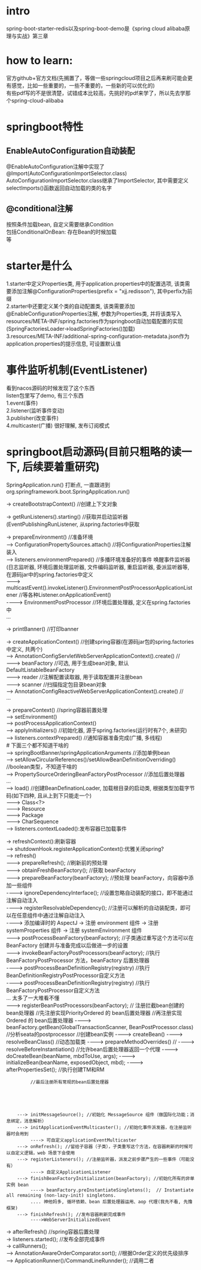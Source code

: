   
# intro  
spring-boot-starter-redis以及spring-boot-demo是《spring cloud alibaba原理与实战》第三章    
  
  
# how to learn:  
官方github+官方文档(先搁置了，等做一些springcloud项目之后再来刷可能会更有感觉，比如一些重要的，一些不重要的，一些新的可以优化的)  
有些pdf写的不是很清楚，试错成本比较高，先挑好的pdf来学了，所以先去学那个spring-cloud-alibaba  
  
  
# springboot特性  
  
## EnableAutoConfiguration自动装配  
@EnableAutoConfiguration注解中实现了@Import(AutoConfigurationImportSelector.class)  
AutoConfigurationImportSelector.class继承了ImportSelector, 其中需要定义selectImports()函数返回自动加载的类的名字    
  
## @conditional注解  
按照条件加载bean, 自定义需要继承Condition    
包括ConditionalOnBean: 存在Bean的时候加载    
等    
  
# starter是什么    
1.starter中定义Properties类, 用于application.properties中的配置选项, 该类需要添加注解@ConfigurationProperties(prefix = "xjj.redisson"), 其中perfix为前缀    
2.starter中还要定义某个类的自动配置类, 该类需要添加@EnableConfigurationProperties注解, 参数为Properties类, 并将该类写入resources/META-INF/spring.factories作为springboot自动加载配置的实现(SpringFactoriesLoader->loadSpringFactories()加载)    
3.resources/META-INF/additional-spring-configuration-metadata.json作为application.properties的提示信息, 可设置默认值    
  
# 事件监听机制(EventListener)  
看到nacos源码的时候发现了这个东西  
listen包里写了demo, 有三个东西  
1.event(事件)  
2.listener(监听事件变动)  
3.publisher(改变事件)  
4.multicaster(广播)
很好理解, 发布订阅模式  
  
  
# springboot启动源码(目前只粗略的读一下, 后续要着重研究)  
SpringApplication.run() 打断点, 一直跟进到org.springframework.boot.SpringApplication.run()  
  
-> createBootstrapContext() //创建上下文对象  
  
-> getRunListeners().starting() //获取并启动监听器(EventPublishingRunListener, 从spring.factories中获取  
  
-> prepareEnvironment() //准备环境  
    --> ConfigurationPropertySources.attach() //将ConfigurationProperties注解装入  
    --> listeners.environmentPrepared() //多播环境准备好的事件 唤醒事件监听器(日志监听器, 环境后置处理监听器, 文件编码监听器, 重启监听器, 委派监听器等, 在源码jar中的spring.factories中定义  
        ---> multicastEvent().invokeListener().EnvironmentPostProcessorApplicationListener //等各种Listener.onApplicationEvent()  
            ----> EnvironmentPostProcessor //环境后置处理器, 定义在spring.factories中  
    ...  
  
-> printBanner() //打印banner  
  
-> createApplicationContext() //创建spring容器(在源码jar包的spring.factories中定义, 共两个)  
    --> AnnotationConfigServletWebServerApplicationContext().create() //  
        ---> beanFactory //可选, 用于生成bean对象, 默认DefaultListableBeanFactory  
        ---> reader //注解配置读取器, 用于读取配置并注册bean  
        ---> scanner //扫描指定包目录bean对象  
    --> AnnotationConfigReactiveWebServerApplicationContext().create() //  
    ...  
  
-> prepareContext() //spring容器前置处理  
    --> setEnvironment()  
    --> postProcessApplicationContext()  
    --> applyInitializers() //初始化器, 源于spring.factories(运行时有7个, 未研究)  
    --> listeners.contextPrepared() //通知容器准备完成(广播, 多线程)  
      # 下面三个都不知道干啥的  
    --> springBootBanner/springApplicationArguments //添加单例bean  
    --> setAllowCircularReferences()/setAllowBeanDefinitionOverriding() //boolean类型，不知道干啥的  
    --> PropertySourceOrderingBeanFactoryPostProcessor //添加后置处理器  
    ...  
    --> load() //创建BeanDefinationLoader, 加载根目录的启动类, 根据类型加载字节码(如下四种, 且从上到下只能走一个)  
        ---> Class<?>  
        ---> Resource  
        ---> Package  
        ---> CharSequence  
    --> listeners.contextLoaded():发布容器已加载事件  
  
-> refreshContext():刷新容器  
    --> shutdownHook.registerApplicationContext():优雅关闭spring?  
    --> refresh()  
        ---> prepareRefresh(); //刷新前的预处理  
        ---> obtainFreshBeanFactory(); //获取 beanFactory  
        ---> prepareBeanFactory(beanFactory); //预处理 beanFactory，向容器中添加一些组件  
             ----> ignoreDependencyInterface(); //设置忽略自动装配的接口，即不能通过注解自动注入  
             ----> registerResolvableDependency(); //注册可以解析的自动装配类，即可以在任意组件中通过注解自动注入  
             ----> 添加编译时的 AspectJ -> 注册 environment 组件 -> 注册 systemProperties 组件 -> 注册 systemEnvironment 组件  
        ---> postProcessBeanFactory(beanFactory); //子类通过重写这个方法可以在 BeanFactory 创建并与准备完成以后做进一步的设置  
        ---> invokeBeanFactoryPostProcessors(beanFactory); //执行 BeanFactoryPostProcessor 方法，beanFactory 后置处理器  
             ----> postProcessBeanDefinitionRegistry(registry) //执行BeanDefinitionRegistryPostProcessor自定义方法  
             ----> postProcessBeanDefinitionRegistry(registry) //执行BeanFactoryPostProcessor自定义方法  
             ... 太多了一大堆看不懂  
        ---> registerBeanPostProcessors(beanFactory); // 注册拦截bean创建的bean处理器
             //先注册实现PriorityOrdered 的 bean后置处理器
             //再注册实现Ordered 的 bean后置处理器
             ----> beanFactory.getBean(GlobalTransactionScanner, BeanPostProcessor.class)  //分析seata的postprocessor
                   //创建bean实例
                   ----> createBean()
                         ----> resolveBeanClass()  //动态加载类
                         ----> prepareMethodOverrides()  //
                         ----> resolveBeforeInstantiation() //允许bean后置处理器返回一个代理
                         ----> doCreateBean(beanName, mbdToUse, args);
                               ----> initializeBean(beanName, exposedObject, mbd);
                                     ----> afterPropertiesSet(); //执行创建TM和RM
                    
             //最后注册所有常规的bean后置处理器





        ---> initMessageSource(); //初始化 MessageSource 组件（做国际化功能；消息绑定，消息解析）  
        ---> initApplicationEventMulticaster(); //初始化事件派发器，在注册监听器时会用到  
             ----> 可自定义applicationEventMulticaster  
        ---> onRefresh(); //留给子容器（子类），子类重写这个方法，在容器刷新的时候可以自定义逻辑，web 场景下会使用  
        ---> registerListeners(); //注册监听器，派发之前步骤产生的一些事件（可能没有）  
             ----> 自定义ApplicationListener  
        ---> finishBeanFactoryInitialization(beanFactory); //初始化所有的非单实例 bean  
             ----> beanFactory.preInstantiateSingletons();  // Instantiate all remaining (non-lazy-init) singletons.  
             .... 神他妈多, 循环依赖、bean 后置处理器运用、aop 代理(我先不看, 先撸框架)  
        ---> finishRefresh(); //发布容器刷新完成事件  
             ---->WebServerInitializedEvent
  
-> afterRefresh() //spring容器后置处理  
-> listeners.started(); //发布全部完成事件  
-> callRunners();  
   --> AnnotationAwareOrderComparator.sort(); //根据Order定义的优先级排序  
   --> ApplicationRunner()/CommandLineRunnder(); //调用二者  
  